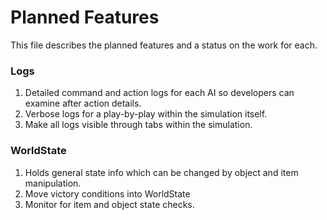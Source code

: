 # Planned Features
This file describes the planned features and a status on the work for each.

### Logs
1. Detailed command and action logs for each AI so developers can examine after action details.
2. Verbose logs for a play-by-play within the simulation itself.
3. Make all logs visible through tabs within the simulation.

### WorldState
1. Holds general state info which can be changed by object and item manipulation.
2. Move victory conditions into WorldState
3. Monitor for item and object state checks.


